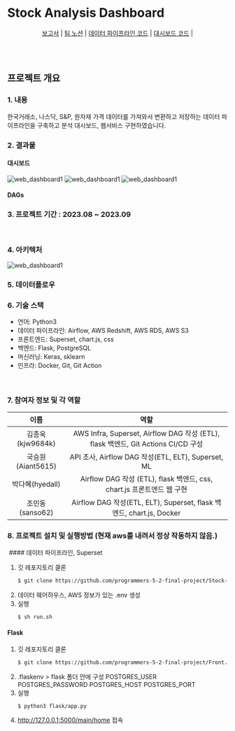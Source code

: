    # Stock Analysis Dashboard

<p align='center'>
<a href='https://docs.google.com/document/d/11YNi1o6gkr928iFAXmCZS3aNRUwyBIomxcg5uuQX6uw/edit?usp=sharing'>보고서</a> | 
<a href='https://prgrms.notion.site/5-2-6c895c3daf3943878ef08ef60ad6ebc9?pvs=4'>팀 노션</a> | 
<a href='https://github.com/programmers-5-2-final-project/Stock-Analysis-Dashboard'>데이터 파이프라인 코드</a> | 
<a href='https://github.com/programmers-5-2-final-project/Front'>대시보드 코드</a> | 
</p>

<br></br>
## 프로젝트 개요
### 1. 내용  
한국거래소, 나스닥, S&P, 원자재 가격 데이터를 가져와서 변환하고 저장하는 데이터 파이프라인을 구축하고 분석 대시보드, 웹서비스 구현하였습니다.

### 2. 결과물
#### 대시보드
![web_dashboard1](https://github.com/team6-group2/movie-data-backend/assets/65884076/65c9acbb-d341-4a83-9d1b-b7f5475e2436)
![web_dashboard1](https://github.com/team6-group2/movie-data-backend/assets/65884076/65c9acbb-d341-4a83-9d1b-b7f5475e2436)
![web_dashboard1](https://github.com/team6-group2/movie-data-backend/assets/65884076/65c9acbb-d341-4a83-9d1b-b7f5475e2436)
#### DAGs

### 3. 프로젝트 기간 : 2023.08 ~ 2023.09
​
### 4. 아키텍처

![web_dashboard1](https://github.com/team6-group2/movie-data-backend/assets/65884076/65c9acbb-d341-4a83-9d1b-b7f5475e2436)

### 5. 데이터플로우

### 6. 기술 스택

- 언어: Python3
- 데이터 파이프라인: Airflow, AWS Redshift, AWS RDS, AWS S3
- 프론트엔드: Superset, chart.js, css
- 백엔드: Flask, PostgreSQL
- 머신러닝: Keras, sklearn
- 인프라: Docker, Git, Git Action   
<br></br>

### 7. 참여자 정보 및 각 역할
|이름|역할|
|:---:|:---:|
|김종욱(kjw9684k)|AWS Infra, Superset, Airflow DAG 작성 (ETL), flask 백엔드, Git Actions CI/CD 구성|
|국승원(Aiant5615)|API 조사, Airflow DAG 작성(ETL, ELT), Superset, ML|
|박다혜(hyedall)|Airflow DAG 작성 (ETL), flask 백엔드, css, chart.js 프론트엔드 웹 구현|
|조민동(sanso62)|Airflow DAG 작성(ETL, ELT), Superset, flask 백엔드, chart.js, Docker|  


### 8. 프로젝트 설치 및 실행방법 (현재 aws를 내려서 정상 작동하지 않음.)
​
​#### 데이터 파이프라인, Superset
1. 깃 레포지토리 클론
   ```sh
   $ git clone https://github.com/programmers-5-2-final-project/Stock-Analysis-Dashboard.git
   ```
2. 데이터 웨어하우스, AWS 정보가 있는 .env 생성
3. 실행
   ```sh
   $ sh run.sh
   ```
#### Flask

1. 깃 레포지토리 클론
   ```sh
   $ git clone https://github.com/programmers-5-2-final-project/Front.git
   ```
2. .flaskenv > flask 폴더 안에 구성 POSTGRES_USER POSTGRES_PASSWORD POSTGRES_HOST POSTGRES_PORT
3. 실행
   ```sh
   $ python3 flask/app.py
   ```
4. http://127.0.0.1:5000/main/home 접속
